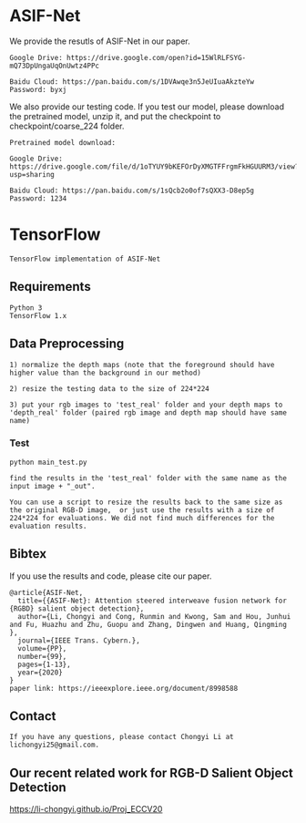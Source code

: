 # ASIF-Net

We provide the resutls of ASIF-Net in our paper. 
```
Google Drive: https://drive.google.com/open?id=15WlRLFSYG-mQ73DpUngaUqOnUwtz4PPc

Baidu Cloud: https://pan.baidu.com/s/1DVAwqe3n5JeUIuaAkzteYw  Password: byxj
```

We also provide our testing code. If you test our model, please download the pretrained model, unzip it, and put the checkpoint to checkpoint/coarse_224 folder.
```
Pretrained model download:

Google Drive: https://drive.google.com/file/d/1oTYUY9bKEFOrDyXMGTFFrgmFkHGUURM3/view?usp=sharing

Baidu Cloud: https://pan.baidu.com/s/1sQcb2o0of7sQXX3-D8ep5g  Password: 1234
```

# TensorFlow
```
TensorFlow implementation of ASIF-Net
```
## Requirements
```
Python 3
TensorFlow 1.x
```

## Data Preprocessing
```
1) normalize the depth maps (note that the foreground should have higher value than the background in our method)

2) resize the testing data to the size of 224*224

3) put your rgb images to 'test_real' folder and your depth maps to 'depth_real' folder (paired rgb image and depth map should have same name)
```


### Test
```
python main_test.py

find the results in the 'test_real' folder with the same name as the input image + "_out".

You can use a script to resize the results back to the same size as the original RGB-D image,  or just use the results with a size of 224*224 for evaluations. We did not find much differences for the evaluation results.
```

## Bibtex
If you use the results and code, please cite our paper.
```
@article{ASIF-Net,
  title={{ASIF-Net}: Attention steered interweave fusion network for {RGBD} salient object detection},
  author={Li, Chongyi and Cong, Runmin and Kwong, Sam and Hou, Junhui and Fu, Huazhu and Zhu, Guopu and Zhang, Dingwen and Huang, Qingming },
  journal={IEEE Trans. Cybern.},
  volume={PP},
  number={99},
  pages={1-13},
  year={2020}
}
paper link: https://ieeexplore.ieee.org/document/8998588
```
## Contact
```
If you have any questions, please contact Chongyi Li at lichongyi25@gmail.com.
```
## Our recent related work for RGB-D Salient Object Detection
https://li-chongyi.github.io/Proj_ECCV20

